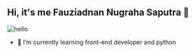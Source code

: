 ## Hi, it's me Fauziadnan Nugraha Saputra 👋
![hello](https://media0.giphy.com/media/v1.Y2lkPTc5MGI3NjExbnM4bmdjcWEzdDAycjVwbWkyMWtxZGtpbnlhYWxpajNxMGR6M3FicSZlcD12MV9pbnRlcm5hbF9naWZfYnlfaWQmY3Q9Zw/VOPK1BqsMEJRS/giphy.gif)

<!--
**mars22144/mars22144** is a ✨ _special_ ✨ repository because its `README.md` (this file) appears on your GitHub profile.

Here are some ideas to get you started:

- 🔭 I’m currently working on ...
- 🌱 I’m currently learning ...
- 👯 I’m looking to collaborate on ...
- 🤔 I’m looking for help with ...
- 💬 Ask me about ...
- 📫 How to reach me: ...
- 😄 Pronouns: ...
- ⚡ Fun fact: ...
-->

- 🌱 I’m currently learning front-end developer and python
